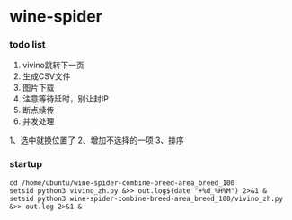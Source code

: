 # wine-spider

### todo list

1. vivino跳转下一页
2. 生成CSV文件
3. 图片下载
4. 注意等待延时，别让封IP
5. 断点续传
6. 并发处理

1、选中就换位置了
2、增加不选择的一项
3、排序

### startup

```
cd /home/ubuntu/wine-spider-combine-breed-area_breed_100
setsid python3 vivino_zh.py &>> out.log$(date "+%d_%H%M") 2>&1 &
setsid python3 wine-spider-combine-breed-area_breed_100/vivino_zh.py &>> out.log 2>&1 &
```